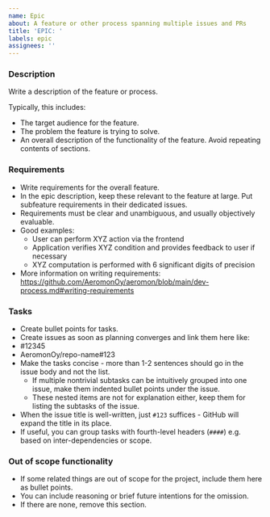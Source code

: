 ```yaml
---
name: Epic
about: A feature or other process spanning multiple issues and PRs
title: 'EPIC: '
labels: epic
assignees: ''
---
```


### Description

Write a description of the feature or process.

Typically, this includes:

* The target audience for the feature.
* The problem the feature is trying to solve.
* An overall description of the functionality of the feature. Avoid repeating contents of sections.

### Requirements

* Write requirements for the overall feature.
* In the epic description, keep these relevant to the feature at large. Put subfeature requirements in their dedicated issues.
* Requirements must be clear and unambiguous, and usually objectively evaluable.
* Good examples:
    * User can perform XYZ action via the frontend
    * Application verifies XYZ condition and provides feedback to user if necessary
    * XYZ computation is performed with 6 significant digits of precision
* More information on writing requirements: https://github.com/AeromonOy/aeromon/blob/main/dev-process.md#writing-requirements

### Tasks

* Create bullet points for tasks.
* Create issues as soon as planning converges and link them here like:
* #12345
* AeromonOy/repo-name#123
* Make the tasks concise - more than 1-2 sentences should go in the issue body and not the list.
    * If multiple nontrivial subtasks can be intuitively grouped into one issue, make them indented bullet points under the issue.
    * These nested items are not for explanation either, keep them for listing the subtasks of the issue.
* When the issue title is well-written, just `#123` suffices - GitHub will expand the title in its place.
* If useful, you can group tasks with fourth-level headers (`####`) e.g. based on inter-dependencies or scope.

### Out of scope functionality

* If some related things are out of scope for the project, include them here as bullet points.
* You can include reasoning or brief future intentions for the omission.
* If there are none, remove this section.
